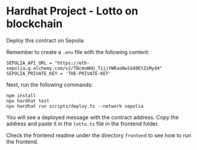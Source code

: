 # Hardhat Project - Lotto on blockchain

Deploy this contract on Sepolia

Remember to create a `.env` file with the following content:
```shell
SEPOLIA_API_URL = "https://eth-sepolia.g.alchemy.com/v2/TBcmuWUU_TiijYWRaoNwlG49EtZsMyd4"
SEPOLIA_PRIVATE_KEY = 'THE-PRIVATE-KEY'
```
Next, run the following commands:
```shell
npm install
npx hardhat test
npx hardhat run scripts/deploy.ts --network sepolia
```
You will see a deployed message with the contract address. Copy the address and paste it in the `lotto.ts` file in the frontend folder.

Check the frontend readme under the directory `frontend` to see how to run the frontend.
